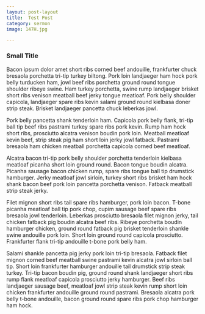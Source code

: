 ```yaml
---
layout: post-layout
title:  Test Post
category: sermon
image: 147H.jpg

---
```


### Small Title

Bacon ipsum dolor amet short ribs corned beef andouille, frankfurter chuck bresaola porchetta tri-tip turkey biltong. Pork loin landjaeger ham hock pork belly turducken ham, jowl beef ribs porchetta ground round tongue shoulder ribeye swine. Ham turkey porchetta, swine rump landjaeger brisket short ribs venison meatball beef jerky tongue meatloaf. Pork belly shoulder capicola, landjaeger spare ribs kevin salami ground round kielbasa doner strip steak. Brisket landjaeger pancetta chuck leberkas jowl.

Pork belly pancetta shank tenderloin ham. Capicola pork belly flank, tri-tip ball tip beef ribs pastrami turkey spare ribs pork kevin. Rump ham hock short ribs, prosciutto alcatra venison boudin pork loin. Meatball meatloaf kevin beef, strip steak pig ham short loin jerky jowl fatback. Pastrami bresaola ham chicken meatball porchetta capicola corned beef meatloaf.

Alcatra bacon tri-tip pork belly shoulder porchetta tenderloin kielbasa meatloaf picanha short loin ground round. Bacon tongue boudin alcatra. Picanha sausage bacon chicken rump, spare ribs tongue ball tip drumstick hamburger. Jerky meatloaf jowl sirloin, turkey short ribs brisket ham hock shank bacon beef pork loin pancetta porchetta venison. Fatback meatball strip steak jerky.

Filet mignon short ribs tail spare ribs hamburger, pork loin bacon. T-bone picanha meatloaf ball tip pork chop, cupim sausage beef spare ribs bresaola jowl tenderloin. Leberkas prosciutto bresaola filet mignon jerky, tail chicken fatback pig boudin alcatra beef ribs. Ribeye porchetta boudin hamburger chicken, ground round fatback pig brisket tenderloin shankle swine andouille pork loin. Short loin ground round capicola prosciutto. Frankfurter flank tri-tip andouille t-bone pork belly ham.

Salami shankle pancetta pig jerky pork loin tri-tip bresaola. Fatback filet mignon corned beef meatball swine pastrami kevin alcatra jowl sirloin ball tip. Short loin frankfurter hamburger andouille tail drumstick strip steak turkey. Tri-tip bacon boudin pig, ground round shank landjaeger short ribs rump flank meatloaf capicola prosciutto jerky hamburger. Beef ribs landjaeger sausage beef, meatloaf jowl strip steak kevin rump short loin chicken frankfurter andouille ground round pastrami. Bresaola alcatra pork belly t-bone andouille, bacon ground round spare ribs pork chop hamburger ham hock.
